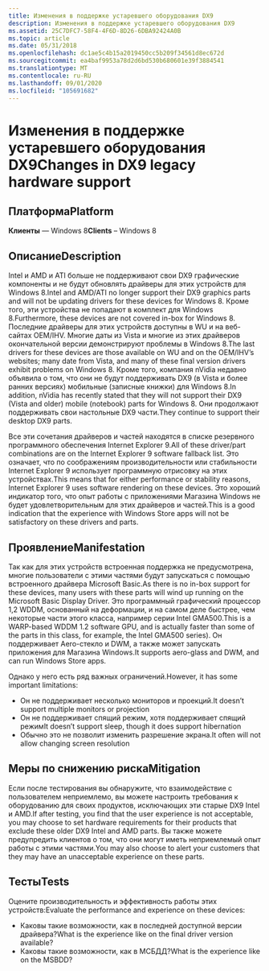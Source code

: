```yaml
---
title: Изменения в поддержке устаревшего оборудования DX9
description: Изменения в поддержке устаревшего оборудования DX9
ms.assetid: 25C7DFC7-58F4-4F6D-8D26-6DBA92424A0B
ms.topic: article
ms.date: 05/31/2018
ms.openlocfilehash: dc1ae5c4b15a2019450cc5b209f34561d8ec672d
ms.sourcegitcommit: ea4baf9953a78d2d6bd530b680601e39f3884541
ms.translationtype: MT
ms.contentlocale: ru-RU
ms.lasthandoff: 09/01/2020
ms.locfileid: "105691682"
---
```

# <a name="changes-in-dx9-legacy-hardware-support"></a><span data-ttu-id="17f8b-103">Изменения в поддержке устаревшего оборудования DX9</span><span class="sxs-lookup"><span data-stu-id="17f8b-103">Changes in DX9 legacy hardware support</span></span>

## <a name="platform"></a><span data-ttu-id="17f8b-104">Платформа</span><span class="sxs-lookup"><span data-stu-id="17f8b-104">Platform</span></span>

<span data-ttu-id="17f8b-105">**Клиенты** — Windows 8</span><span class="sxs-lookup"><span data-stu-id="17f8b-105">**Clients** – Windows 8</span></span> 


## <a name="description"></a><span data-ttu-id="17f8b-106">Описание</span><span class="sxs-lookup"><span data-stu-id="17f8b-106">Description</span></span>

<span data-ttu-id="17f8b-107">Intel и AMD и ATI больше не поддерживают свои DX9 графические компоненты и не будут обновлять драйверы для этих устройств для Windows 8.</span><span class="sxs-lookup"><span data-stu-id="17f8b-107">Intel and AMD/ATI no longer support their DX9 graphics parts and will not be updating drivers for these devices for Windows 8.</span></span> <span data-ttu-id="17f8b-108">Кроме того, эти устройства не попадают в комплект для Windows 8.</span><span class="sxs-lookup"><span data-stu-id="17f8b-108">Furthermore, these devices are not covered in-box for Windows 8.</span></span> <span data-ttu-id="17f8b-109">Последние драйверы для этих устройств доступны в WU и на веб-сайтах OEM/IHV. Многие даты из Vista и многие из этих драйверов окончательной версии демонстрируют проблемы в Windows 8.</span><span class="sxs-lookup"><span data-stu-id="17f8b-109">The last drivers for these devices are those available on WU and on the OEM/IHV’s websites; many date from Vista, and many of these final version drivers exhibit problems on Windows 8.</span></span> <span data-ttu-id="17f8b-110">Кроме того, компания nVidia недавно объявила о том, что они не будут поддерживать DX9 (в Vista и более ранних версиях) мобильные (записные книжки) для Windows 8.</span><span class="sxs-lookup"><span data-stu-id="17f8b-110">In addition, nVidia has recently stated that they will not support their DX9 (Vista and older) mobile (notebook) parts for Windows 8.</span></span> <span data-ttu-id="17f8b-111">Они продолжают поддерживать свои настольные DX9 части.</span><span class="sxs-lookup"><span data-stu-id="17f8b-111">They continue to support their desktop DX9 parts.</span></span>

<span data-ttu-id="17f8b-112">Все эти сочетания драйверов и частей находятся в списке резервного программного обеспечения Internet Explorer 9.</span><span class="sxs-lookup"><span data-stu-id="17f8b-112">All of these driver/part combinations are on the Internet Explorer 9 software fallback list.</span></span> <span data-ttu-id="17f8b-113">Это означает, что по соображениям производительности или стабильности Internet Explorer 9 использует программную отрисовку на этих устройствах.</span><span class="sxs-lookup"><span data-stu-id="17f8b-113">This means that for either performance or stability reasons, Internet Explorer 9 uses software rendering on these devices.</span></span> <span data-ttu-id="17f8b-114">Это хороший индикатор того, что опыт работы с приложениями Магазина Windows не будет удовлетворительным для этих драйверов и частей.</span><span class="sxs-lookup"><span data-stu-id="17f8b-114">This is a good indication that the experience with Windows Store apps will not be satisfactory on these drivers and parts.</span></span>

## <a name="manifestation"></a><span data-ttu-id="17f8b-115">Проявление</span><span class="sxs-lookup"><span data-stu-id="17f8b-115">Manifestation</span></span>

<span data-ttu-id="17f8b-116">Так как для этих устройств встроенная поддержка не предусмотрена, многие пользователи с этими частями будут запускаться с помощью встроенного драйвера Microsoft Basic.</span><span class="sxs-lookup"><span data-stu-id="17f8b-116">As there is no in-box support for these devices, many users with these parts will wind up running on the Microsoft Basic Display Driver.</span></span> <span data-ttu-id="17f8b-117">Это программный графический процессор 1,2 WDDM, основанный на деформации, и на самом деле быстрее, чем некоторые части этого класса, например серии Intel GMA500.</span><span class="sxs-lookup"><span data-stu-id="17f8b-117">This is a WARP-based WDDM 1.2 software GPU, and is actually faster than some of the parts in this class, for example, the Intel GMA500 series).</span></span> <span data-ttu-id="17f8b-118">Он поддерживает Aero-стекло и DWM, а также может запускать приложения для Магазина Windows.</span><span class="sxs-lookup"><span data-stu-id="17f8b-118">It supports aero-glass and DWM, and can run Windows Store apps.</span></span>

<span data-ttu-id="17f8b-119">Однако у него есть ряд важных ограничений.</span><span class="sxs-lookup"><span data-stu-id="17f8b-119">However, it has some important limitations:</span></span>

-   <span data-ttu-id="17f8b-120">Он не поддерживает несколько мониторов и проекций.</span><span class="sxs-lookup"><span data-stu-id="17f8b-120">It doesn’t support multiple monitors or projection</span></span>
-   <span data-ttu-id="17f8b-121">Он не поддерживает спящий режим, хотя поддерживает спящий режим</span><span class="sxs-lookup"><span data-stu-id="17f8b-121">It doesn’t support sleep, though it does support hibernation</span></span>
-   <span data-ttu-id="17f8b-122">Обычно это не позволит изменить разрешение экрана.</span><span class="sxs-lookup"><span data-stu-id="17f8b-122">It often will not allow changing screen resolution</span></span>

## <a name="mitigation"></a><span data-ttu-id="17f8b-123">Меры по снижению риска</span><span class="sxs-lookup"><span data-stu-id="17f8b-123">Mitigation</span></span>

<span data-ttu-id="17f8b-124">Если после тестирования вы обнаружите, что взаимодействие с пользователем неприемлемо, вы можете настроить требования к оборудованию для своих продуктов, исключающих эти старые DX9 Intel и AMD.</span><span class="sxs-lookup"><span data-stu-id="17f8b-124">If after testing, you find that the user experience is not acceptable, you may choose to set hardware requirements for their products that exclude these older DX9 Intel and AMD parts.</span></span> <span data-ttu-id="17f8b-125">Вы также можете предупредить клиентов о том, что они могут иметь неприемлемый опыт работы с этими частями.</span><span class="sxs-lookup"><span data-stu-id="17f8b-125">You may also choose to alert your customers that they may have an unacceptable experience on these parts.</span></span>

## <a name="tests"></a><span data-ttu-id="17f8b-126">Тесты</span><span class="sxs-lookup"><span data-stu-id="17f8b-126">Tests</span></span>

<span data-ttu-id="17f8b-127">Оцените производительность и эффективность работы этих устройств:</span><span class="sxs-lookup"><span data-stu-id="17f8b-127">Evaluate the performance and experience on these devices:</span></span>

-   <span data-ttu-id="17f8b-128">Каковы такие возможности, как в последней доступной версии драйвера?</span><span class="sxs-lookup"><span data-stu-id="17f8b-128">What is the experience like on the final driver version available?</span></span>
-   <span data-ttu-id="17f8b-129">Каковы такие возможности, как в МСБДД?</span><span class="sxs-lookup"><span data-stu-id="17f8b-129">What is the experience like on the MSBDD?</span></span>

 

 




